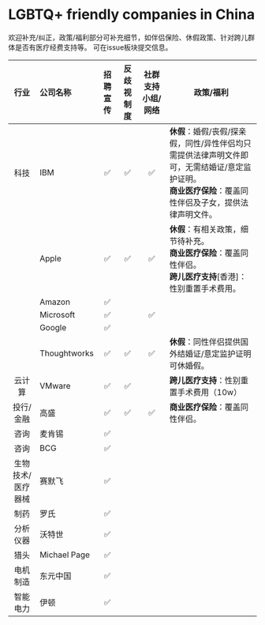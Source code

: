 # LGBTQ+ friendly companies in China

欢迎补充/纠正，政策/福利部分可补充细节，如伴侣保险、休假政策、针对跨儿群体是否有医疗经费支持等。
可在issue板块提交信息。


| 行业   | 公司名称      | 招聘宣传 | 反歧视制度 | 社群支持小组/网络 | 政策/福利 |
|:----:| :----------- |:----:|:----:| :----: | ----------- | 
| 科技| IBM |✅|✅|✅|**休假**：婚假/丧假/探亲假，同性/异性伴侣均只需提供法律声明文件即可，无需结婚证/意定监护证明。<br>**商业医疗保险**：覆盖同性伴侣及子女，提供法律声明文件。|
|| Apple |✅|✅|✅|**休假**：有相关政策，细节待补充。<br>**商业医疗保险**：覆盖同性伴侣。<br>**跨儿医疗支持**[香港]：性别重置手术费用。|
|| Amazon |✅|
|| Microsoft |✅||✅|
|| Google |✅|
|| Thoughtworks |✅|✅|✅|**休假**：同性伴侣提供国外结婚证/意定监护证明可休婚假。
| 云计算| VMware |✅|✅||**跨儿医疗支持**：性别重置手术费用（10w）||
| 投行/金融| 高盛 |✅|✅|✅|**商业医疗保险**：覆盖同性伴侣。||
| 咨询| 麦肯锡 |✅|
| 咨询| BCG |✅|
| 生物技术/医疗器械|赛默飞|✅|
| 制药|罗氏|✅|
| 分析仪器|沃特世|✅|
| 猎头| Michael Page |✅|
| 电机制造| 东元中国  |✅|
| 智能电力| 伊顿  |✅|


